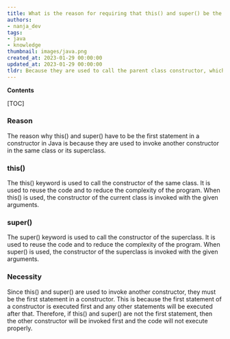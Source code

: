 ```yaml
---
title: What is the reason for requiring that this() and super() be the first statement in a constructor?
authors:
- nanja_dev
tags:
- java
- knowledge
thumbnail: images/java.png
created_at: 2023-01-29 00:00:00
updated_at: 2023-01-29 00:00:00
tldr: Because they are used to call the parent class constructor, which must be called before any other code in the constructor.
---
```


**Contents**

[TOC]

### Reason
The reason why this() and super() have to be the first statement in a constructor in Java is because they are used to invoke another constructor in the same class or its superclass.

### this()
The this() keyword is used to call the constructor of the same class. It is used to reuse the code and to reduce the complexity of the program. When this() is used, the constructor of the current class is invoked with the given arguments.

### super()
The super() keyword is used to call the constructor of the superclass. It is used to reuse the code and to reduce the complexity of the program. When super() is used, the constructor of the superclass is invoked with the given arguments.

### Necessity
Since this() and super() are used to invoke another constructor, they must be the first statement in a constructor. This is because the first statement of a constructor is executed first and any other statements will be executed after that. Therefore, if this() and super() are not the first statement, then the other constructor will be invoked first and the code will not execute properly.
